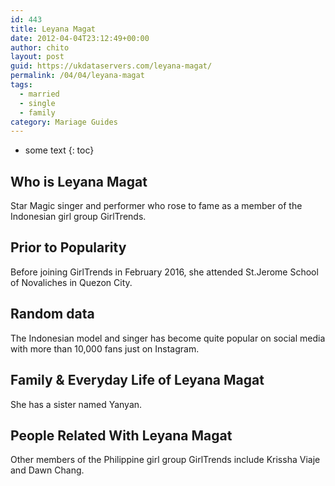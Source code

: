 ```yaml
---
id: 443
title: Leyana Magat
date: 2012-04-04T23:12:49+00:00
author: chito
layout: post
guid: https://ukdataservers.com/leyana-magat/
permalink: /04/04/leyana-magat  
tags:
  - married
  - single
  - family
category: Mariage Guides
---
```


* some text
{: toc}


## Who is  Leyana Magat
                  
                  
                  
Star Magic singer and performer who rose to fame as a member of the Indonesian girl group GirlTrends.
                  
                
                
                
## Prior to Popularity 
                  
                  
                  
Before joining GirlTrends in February 2016, she attended St.Jerome School of Novaliches in Quezon City.
                  
                
                
                
## Random data 
                  
                  
                  
The Indonesian model and singer has become quite popular on social media with more than 10,000 fans just on Instagram.
                  
                
                
                
## Family & Everyday Life of Leyana Magat
                  
                  
                  
She has a sister named Yanyan.
                  
                
                
                
## People Related With  Leyana Magat
                  
                  
                  
Other members of the Philippine girl group GirlTrends include Krissha Viaje and Dawn Chang.
                  
                
              
            
          
          
          
    
    
  
